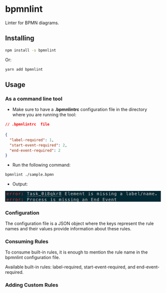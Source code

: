# bpmnlint
Linter for BPMN diagrams.

## Installing

```sh
npm install -s bpmnlint
```

Or:

```sh
yarn add bpmnlint
```

## Usage

### As a command line tool
- Make sure to have a **.bpmnlintrc** configuration file in the directory where you are running the tool:

```json
// .bpmnlintrc  file

{
  "label-required": 1,
  "start-event-required": 2,
  "end-event-required": 2
}
```

- Run the following command:
```sh
bpmnlint ./sample.bpmn
```

- Output:
<img src="./output.png" />

### Configuration
The configuration file is a JSON object where the keys represent the rule names and their values provide information about these rules.



### Consuming Rules
To consume built-in rules, it is enough to mention the rule name in the bpmnlint configuration
file. 

Available built-in rules: label-required, start-event-required, and end-event-required.

### Adding Custom Rules 